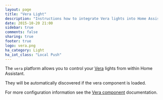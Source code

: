 ```yaml
---
layout: page
title: "Vera Light"
description: "Instructions how to integrate Vera lights into Home Assistant."
date: 2015-10-20 21:00
sidebar: true
comments: false
sharing: true
footer: true
logo: vera.png
ha_category: Light
ha_iot_class: "Local Push"
---
```


The `vera` platform allows you to control your [Vera](http://getvera.com/) lights from within Home Assistant.

They will be automatically discovered if the vera component is loaded.

For more configuration information see the [Vera component](/components/vera/) documentation.

